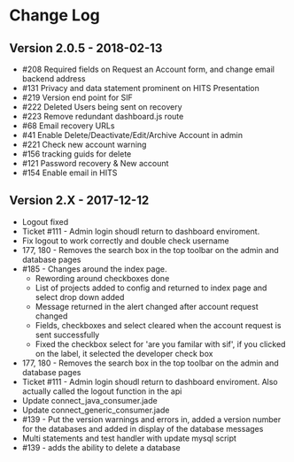 # Change Log

## Version 2.0.5 - 2018-02-13

* #208 Required fields on Request an Account form, and change email backend address
* #131 Privacy and data statement prominent on HITS Presentation
* #219 Version end point for SIF
* #222 Deleted Users being sent on recovery
* #223 Remove redundant dashboard.js route
* #68 Email recovery URLs
* #41 Enable Delete/Deactivate/Edit/Archive Account in admin
* #221 Check new account warning
* #156 tracking guids for delete
* #121 Password recovery & New account
* #154 Enable email in HITS

## Version 2.X - 2017-12-12

* Logout fixed
* Ticket #111 - Admin login shoudl return to dashboard enviroment.
* Fix logout to work correctly and double check username
* 177, 180 - Removes the search box in the top toolbar on the admin and database pages
* #185 - Changes around the index page.
	- Rewording around checkboxes done
	- List of projects added to config and returned to index page and select
	drop down added
	- Message returned in the alert changed after account request changed
	- Fields, checkboxes and select cleared when the account request is sent
	successfully
	- Fixed the checkbox select for 'are you familar with sif', if you
	clicked on the label, it selected the developer check box
* 177, 180 - Removes the search box in the top toolbar on the admin and database pages
* Ticket #111 - Admin login shoudl return to dashboard enviroment. Also actually called the logout function in the api
* Update connect_java_consumer.jade
* Update connect_generic_consumer.jade
* #139 - Put the version warnings and errors in, added a version number for the databases and added in display of the database messages
* Multi statements and test handler with update mysql script
* #139 - adds the ability to delete a database
